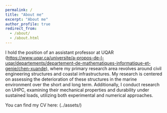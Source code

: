 ```yaml
---
permalink: /
title: "About me"
excerpt: "About me"
author_profile: true
redirect_from:
  - /about/
  - /about.html
---
```


I hold the position of an assistant professor at UQAR (https://www.uqar.ca/universite/a-propos-de-l-uqar/departements/departement-de-mathematiques-informatique-et-genie/chen-xuande), where my primary research area revolves around civil engineering structures and coastal infrastructures. My research is centered on assessing the deterioration of these structures in the marine environment over the short and long term. Additionally, I conduct research on UHPC, examining their mechanical properties and durability under sustained loads, utilizing both experimental and numerical approaches.

You can find my CV here: (../assets/)


